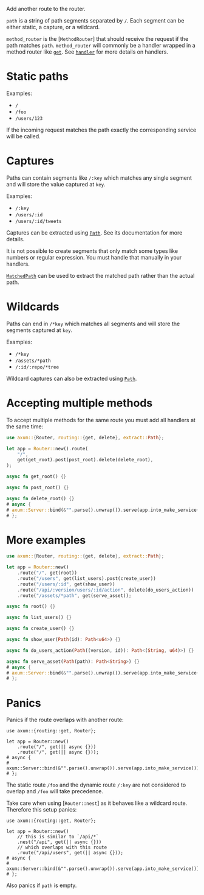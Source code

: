 Add another route to the router.

`path` is a string of path segments separated by `/`. Each segment
can be either static, a capture, or a wildcard.

`method_router` is the [`MethodRouter`] that should receive the request if the
path matches `path`. `method_router` will commonly be a handler wrapped in a method
router like [`get`](crate::routing::get). See [`handler`](crate::handler) for
more details on handlers.

# Static paths

Examples:

- `/`
- `/foo`
- `/users/123`

If the incoming request matches the path exactly the corresponding service will
be called.

# Captures

Paths can contain segments like `/:key` which matches any single segment and
will store the value captured at `key`.

Examples:

- `/:key`
- `/users/:id`
- `/users/:id/tweets`

Captures can be extracted using [`Path`](crate::extract::Path). See its
documentation for more details.

It is not possible to create segments that only match some types like numbers or
regular expression. You must handle that manually in your handlers.

[`MatchedPath`](crate::extract::MatchedPath) can be used to extract the matched
path rather than the actual path.

# Wildcards

Paths can end in `/*key` which matches all segments and will store the segments
captured at `key`.

Examples:

- `/*key`
- `/assets/*path`
- `/:id/:repo/*tree`

Wildcard captures can also be extracted using [`Path`](crate::extract::Path).

# Accepting multiple methods

To accept multiple methods for the same route you must add all handlers at the
same time:

```rust
use axum::{Router, routing::{get, delete}, extract::Path};

let app = Router::new().route(
    "/",
    get(get_root).post(post_root).delete(delete_root),
);

async fn get_root() {}

async fn post_root() {}

async fn delete_root() {}
# async {
# axum::Server::bind(&"".parse().unwrap()).serve(app.into_make_service()).await.unwrap();
# };
```

# More examples

```rust
use axum::{Router, routing::{get, delete}, extract::Path};

let app = Router::new()
    .route("/", get(root))
    .route("/users", get(list_users).post(create_user))
    .route("/users/:id", get(show_user))
    .route("/api/:version/users/:id/action", delete(do_users_action))
    .route("/assets/*path", get(serve_asset));

async fn root() {}

async fn list_users() {}

async fn create_user() {}

async fn show_user(Path(id): Path<u64>) {}

async fn do_users_action(Path((version, id)): Path<(String, u64)>) {}

async fn serve_asset(Path(path): Path<String>) {}
# async {
# axum::Server::bind(&"".parse().unwrap()).serve(app.into_make_service()).await.unwrap();
# };
```

# Panics

Panics if the route overlaps with another route:

```rust,should_panic
use axum::{routing::get, Router};

let app = Router::new()
    .route("/", get(|| async {}))
    .route("/", get(|| async {}));
# async {
# axum::Server::bind(&"".parse().unwrap()).serve(app.into_make_service()).await.unwrap();
# };
```

The static route `/foo` and the dynamic route `/:key` are not considered to
overlap and `/foo` will take precedence.

Take care when using [`Router::nest`] as it behaves like a wildcard route.
Therefore this setup panics:

```rust,should_panic
use axum::{routing::get, Router};

let app = Router::new()
    // this is similar to `/api/*`
    .nest("/api", get(|| async {}))
    // which overlaps with this route
    .route("/api/users", get(|| async {}));
# async {
# axum::Server::bind(&"".parse().unwrap()).serve(app.into_make_service()).await.unwrap();
# };
```

Also panics if `path` is empty.

